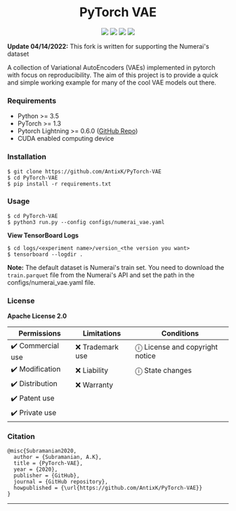 <h1 align="center">
  <b>PyTorch VAE</b><br>
</h1>

<p align="center">
      <a href="https://www.python.org/">
        <img src="https://img.shields.io/badge/Python-3.5-ff69b4.svg" /></a>
       <a href= "https://pytorch.org/">
        <img src="https://img.shields.io/badge/PyTorch-1.3-2BAF2B.svg" /></a>
       <a href= "https://github.com/AntixK/PyTorch-VAE/blob/master/LICENSE.md">
        <img src="https://img.shields.io/badge/license-Apache2.0-blue.svg" /></a>
         <a href= "https://twitter.com/intent/tweet?text=PyTorch-VAE:%20Collection%20of%20VAE%20models%20in%20PyTorch.&url=https://github.com/AntixK/PyTorch-VAE">
        <img src="https://img.shields.io/twitter/url/https/shields.io.svg?style=social" /></a>

</p>

**Update 04/14/2022:** This fork is written for supporting the Numerai's dataset

A collection of Variational AutoEncoders (VAEs) implemented in pytorch with focus on reproducibility. The aim of this project is to provide
a quick and simple working example for many of the cool VAE models out there. 

### Requirements
- Python >= 3.5
- PyTorch >= 1.3
- Pytorch Lightning >= 0.6.0 ([GitHub Repo](https://github.com/PyTorchLightning/pytorch-lightning/tree/deb1581e26b7547baf876b7a94361e60bb200d32))
- CUDA enabled computing device

### Installation
```
$ git clone https://github.com/AntixK/PyTorch-VAE
$ cd PyTorch-VAE
$ pip install -r requirements.txt
```

### Usage
```
$ cd PyTorch-VAE
$ python3 run.py --config configs/numerai_vae.yaml
```

**View TensorBoard Logs**
```
$ cd logs/<experiment name>/version_<the version you want>
$ tensorboard --logdir .
```

**Note:** The default dataset is Numerai's train set. You need to download the `train.parquet` file from the Numerai's API and set the path in the configs/numerai_vae.yaml file.

<!--
### TODO
- [x] VanillaVAE
- [x] Beta VAE
- [x] DFC VAE
- [x] MSSIM VAE
- [x] IWAE
- [x] MIWAE
- [x] WAE-MMD
- [x] Conditional VAE- [ ] PixelVAE
- [x] Categorical VAE (Gumbel-Softmax VAE)
- [x] Joint VAE
- [x] Disentangled beta-VAE
- [x] InfoVAE
- [x] LogCosh VAE
- [x] SWAE
- [x] VQVAE
- [x] Beta TC-VAE
- [x] DIP VAE
- [ ] Ladder VAE (Doesn't work well)
- [ ] Gamma VAE (Doesn't work well) 
- [ ] Vamp VAE (Doesn't work well)
-->

### License
**Apache License 2.0**

| Permissions      | Limitations       | Conditions                       |
|------------------|-------------------|----------------------------------|
| ✔️ Commercial use |  ❌  Trademark use |  ⓘ License and copyright notice | 
| ✔️ Modification   |  ❌  Liability     |  ⓘ State changes                |
| ✔️ Distribution   |  ❌  Warranty      |                                  |
| ✔️ Patent use     |                   |                                  |
| ✔️ Private use    |                   |                                  |


### Citation
```
@misc{Subramanian2020,
  author = {Subramanian, A.K},
  title = {PyTorch-VAE},
  year = {2020},
  publisher = {GitHub},
  journal = {GitHub repository},
  howpublished = {\url{https://github.com/AntixK/PyTorch-VAE}}
}
```
-----------

[vae_code]: https://github.com/AntixK/PyTorch-VAE/blob/master/models/vanilla_vae.py
[cvae_code]: https://github.com/AntixK/PyTorch-VAE/blob/master/models/cvae.py
[bvae_code]: https://github.com/AntixK/PyTorch-VAE/blob/master/models/beta_vae.py
[btcvae_code]: https://github.com/AntixK/PyTorch-VAE/blob/master/models/betatc_vae.py
[wae_code]: https://github.com/AntixK/PyTorch-VAE/blob/master/models/wae_mmd.py
[iwae_code]: https://github.com/AntixK/PyTorch-VAE/blob/master/models/iwae.py
[miwae_code]: https://github.com/AntixK/PyTorch-VAE/blob/master/models/miwae.py
[swae_code]: https://github.com/AntixK/PyTorch-VAE/blob/master/models/swae.py
[jointvae_code]: https://github.com/AntixK/PyTorch-VAE/blob/master/models/joint_vae.py
[dfcvae_code]: https://github.com/AntixK/PyTorch-VAE/blob/master/models/dfcvae.py
[mssimvae_code]: https://github.com/AntixK/PyTorch-VAE/blob/master/models/mssim_vae.py
[logcoshvae_code]: https://github.com/AntixK/PyTorch-VAE/blob/master/models/logcosh_vae.py
[catvae_code]: https://github.com/AntixK/PyTorch-VAE/blob/master/models/cat_vae.py
[infovae_code]: https://github.com/AntixK/PyTorch-VAE/blob/master/models/info_vae.py
[vqvae_code]: https://github.com/AntixK/PyTorch-VAE/blob/master/models/vq_vae.py
[dipvae_code]: https://github.com/AntixK/PyTorch-VAE/blob/master/models/dip_vae.py

[vae_config]: https://github.com/AntixK/PyTorch-VAE/blob/master/configs/vae.yaml
[cvae_config]: https://github.com/AntixK/PyTorch-VAE/blob/master/configs/cvae.yaml
[bbvae_config]: https://github.com/AntixK/PyTorch-VAE/blob/master/configs/bbvae.yaml
[bhvae_config]: https://github.com/AntixK/PyTorch-VAE/blob/master/configs/bhvae.yaml
[btcvae_config]: https://github.com/AntixK/PyTorch-VAE/blob/master/configs/betatc_vae.yaml
[wae_rbf_config]: https://github.com/AntixK/PyTorch-VAE/blob/master/configs/wae_mmd_rbf.yaml
[wae_imq_config]: https://github.com/AntixK/PyTorch-VAE/blob/master/configs/wae_mmd_imq.yaml
[iwae_config]: https://github.com/AntixK/PyTorch-VAE/blob/master/configs/iwae.yaml
[miwae_config]: https://github.com/AntixK/PyTorch-VAE/blob/master/configs/miwae.yaml
[swae_config]: https://github.com/AntixK/PyTorch-VAE/blob/master/configs/swae.yaml
[jointvae_config]: https://github.com/AntixK/PyTorch-VAE/blob/master/configs/joint_vae.yaml
[dfcvae_config]: https://github.com/AntixK/PyTorch-VAE/blob/master/configs/dfc_vae.yaml
[mssimvae_config]: https://github.com/AntixK/PyTorch-VAE/blob/master/configs/mssim_vae.yaml
[logcoshvae_config]: https://github.com/AntixK/PyTorch-VAE/blob/master/configs/logcosh_vae.yaml
[catvae_config]: https://github.com/AntixK/PyTorch-VAE/blob/master/configs/cat_vae.yaml
[infovae_config]: https://github.com/AntixK/PyTorch-VAE/blob/master/configs/infovae.yaml
[vqvae_config]: https://github.com/AntixK/PyTorch-VAE/blob/master/configs/vq_vae.yaml
[dipvae_config]: https://github.com/AntixK/PyTorch-VAE/blob/master/configs/dip_vae.yaml

[1]: https://github.com/AntixK/PyTorch-VAE/blob/master/assets/Vanilla%20VAE_25.png
[2]: https://github.com/AntixK/PyTorch-VAE/blob/master/assets/recons_Vanilla%20VAE_25.png
[3]: https://github.com/AntixK/PyTorch-VAE/blob/master/assets/WAE_RBF_18.png
[4]: https://github.com/AntixK/PyTorch-VAE/blob/master/assets/recons_WAE_RBF_19.png
[5]: https://github.com/AntixK/PyTorch-VAE/blob/master/assets/WAE_IMQ_15.png
[6]: https://github.com/AntixK/PyTorch-VAE/blob/master/assets/recons_WAE_IMQ_15.png
[7]: https://github.com/AntixK/PyTorch-VAE/blob/master/assets/BetaVAE_H_20.png
[8]: https://github.com/AntixK/PyTorch-VAE/blob/master/assets/recons_BetaVAE_H_20.png
[9]: https://github.com/AntixK/PyTorch-VAE/blob/master/assets/IWAE_19.png
[10]: https://github.com/AntixK/PyTorch-VAE/blob/master/assets/recons_IWAE_19.png
[11]: https://github.com/AntixK/PyTorch-VAE/blob/master/assets/DFCVAE_49.png
[12]: https://github.com/AntixK/PyTorch-VAE/blob/master/assets/recons_DFCVAE_49.png
[13]: https://github.com/AntixK/PyTorch-VAE/blob/master/assets/MSSIMVAE_29.png
[14]: https://github.com/AntixK/PyTorch-VAE/blob/master/assets/recons_MSSIMVAE_29.png
[15]: https://github.com/AntixK/PyTorch-VAE/blob/master/assets/ConditionalVAE_20.png
[16]: https://github.com/AntixK/PyTorch-VAE/blob/master/assets/recons_ConditionalVAE_20.png
[17]: https://github.com/AntixK/PyTorch-VAE/blob/master/assets/CategoricalVAE_49.png
[18]: https://github.com/AntixK/PyTorch-VAE/blob/master/assets/recons_CategoricalVAE_49.png
[19]: https://github.com/AntixK/PyTorch-VAE/blob/master/assets/JointVAE_49.png
[20]: https://github.com/AntixK/PyTorch-VAE/blob/master/assets/recons_JointVAE_49.png
[21]: https://github.com/AntixK/PyTorch-VAE/blob/master/assets/BetaVAE_B_35.png
[22]: https://github.com/AntixK/PyTorch-VAE/blob/master/assets/recons_BetaVAE_B_35.png
[23]: https://github.com/AntixK/PyTorch-VAE/blob/master/assets/InfoVAE_31.png
[24]: https://github.com/AntixK/PyTorch-VAE/blob/master/assets/recons_InfoVAE_31.png
[25]: https://github.com/AntixK/PyTorch-VAE/blob/master/assets/LogCoshVAE_49.png
[26]: https://github.com/AntixK/PyTorch-VAE/blob/master/assets/recons_LogCoshVAE_49.png
[27]: https://github.com/AntixK/PyTorch-VAE/blob/master/assets/SWAE_49.png
[28]: https://github.com/AntixK/PyTorch-VAE/blob/master/assets/recons_SWAE_49.png
[29]: https://github.com/AntixK/PyTorch-VAE/blob/master/assets/MIWAE_29.png
[30]: https://github.com/AntixK/PyTorch-VAE/blob/master/assets/recons_MIWAE_29.png
[31]: https://github.com/AntixK/PyTorch-VAE/blob/master/assets/recons_VQVAE_29.png
[33]: https://github.com/AntixK/PyTorch-VAE/blob/master/assets/BetaTCVAE_49.png
[34]: https://github.com/AntixK/PyTorch-VAE/blob/master/assets/recons_BetaTCVAE_49.png
[35]: https://github.com/AntixK/PyTorch-VAE/blob/master/assets/DIPVAE_83.png
[36]: https://github.com/AntixK/PyTorch-VAE/blob/master/assets/recons_DIPVAE_83.png

[python-image]: https://img.shields.io/badge/Python-3.5-ff69b4.svg
[python-url]: https://www.python.org/

[pytorch-image]: https://img.shields.io/badge/PyTorch-1.3-2BAF2B.svg
[pytorch-url]: https://pytorch.org/

[twitter-image]:https://img.shields.io/twitter/url/https/shields.io.svg?style=social
[twitter-url]:https://twitter.com/intent/tweet?text=Neural%20Blocks-Easy%20to%20use%20neural%20net%20blocks%20for%20fast%20prototyping.&url=https://github.com/AntixK/NeuralBlocks


[license-image]:https://img.shields.io/badge/license-Apache2.0-blue.svg
[license-url]:https://github.com/AntixK/PyTorch-VAE/blob/master/LICENSE.md

